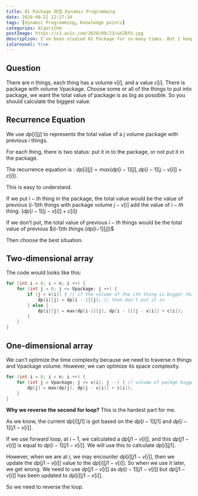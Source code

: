 ```yaml
---
title: 01 Package 背包 Dynamic Programming
date: 2020-09-22 12:27:34
tags: [Dynamic Programming, Knowledge points]
categories: Algorithm
postImage: https://s1.ax1x.com/2020/09/23/wX2BfU.jpg
description: I've been studied 01 Package for so many times. But I keep forgetting it. It costs me so many energy every time I learn, especially for the optimization of space complexity. So I take notes this time.
isCarousel: true
---
```


## Question

There are n things, each thing has a volume $v[i]$, and a value $c[i]$. There is package with volume Vpackage. Choose some or all of the things to put into package, we want the total value of package is as big as possible. So you should calculate the biggest value.

## Recurrence Equation

We use $dp[i][j]$ to represents the total value of a j volume package with previous i things.

For each thing, there is two status: put it in to the package, or not put it in the package.

The recurrence equation is : $dp[i][j]=max(dp[i−1][j],dp[i−1][j−v[i]]+c[i])$.

This is easy to understand.

If we put $i-th$ thing in the package, the total value would be the value of previous (i-1)th things with package volume $j−v[i]$ add the value of $i-th$ thing. $(dp[i−1][j−v[i]]+c[i])$

If we don’t put, the total value of previous $i-th$ things would be the total value of previous $(i-1)th $things.$(dp[i−1][j])$

Then choose the best situation.

## Two-dimensional array

The code would looks like this:

```c++
for (int i = 0; i < n; i ++) {
    for (int j = 0; j <= Vpackage; j ++) {
        if (j < v[i]) { // if the volume of the ith thing is bigger than the package volume
            dp[i][j] = dp[i - 1][j]; // then don't put it in
        } else {
            dp[i][j] = max(dp[i-1][j], dp[i - 1][j - v[i]] + c[i]);
        }
    }
}
```

## One-dimensional array

We can’t optimize the time complexity because we need to traverse n things and Vpackage volume. However, we can optimize its space complexity.

```c++
for (int i = 0; i < n; i ++) {
    for (int j = Vpackage; j >= v[i]; j --) { // volume of packge bigger than volume of thing
        dp[j] = max(dp[j], dp[j - v[i]] + c[i]);
    }
}
```

**Why we reverse the second for loop?** This is the hardest part for me.

As we know, the current $dp[i][j1]$ is got based on the $dp[i−1][j1]$ and $dp[i−1][j1−v[i]]$.

If we use forward loop, at $i−1$, we calculated a $dp[j1−v[i]]$, and this $dp[j1−v[i]]$ is equal to $dp[i−1][j1−v[i]]$. We will use this to calculate $dp[i][j1]$.

However, when we are at $i$, we may encounter $dp[i][j1−v[i]]$, then we update the $dp[j1−v[i]]$ value to the $dp[i][j1−v[i]]$. So when we use it later, we get wrong. We need to use $dp[j1−v[i]]$ as $dp[i−1][j1−v[i]]$ but $dp[j1−v[i]]$ has been updated to $dp[i][j1−v[i]]$.

So we need to reverse the loop.
